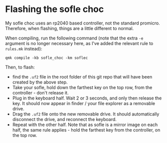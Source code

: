 # Flashing the sofle choc

My sofle choc uses an rp2040 based controller, not the standard promicro.  Therefore, when flashing, things are a little different to normal.

When compiling, run the following command (note that the extra `-e` argument is no longer necessary here, as I've added the relevant rule to `rules.mk` instead):

```
qmk compile -kb sofle_choc -km soflec
```

Then, to flash:
- find the `.uf2` file in the root folder of this git repo that will have been created by the above step.
- Take your sofle, hold down the farthest key on the top row, from the controller - don't release it.
- Plug in the keyboard half.  Wait 2 or 3 seconds, and only then release the key.  It should now appear in finder / your file explorer as a removable drive.
- Drag the `.uf2` file onto the new removable drive.  It should automatically disconnect the drive, and reconnect the keyboard.
- Repeat with the other half.  Note that as sofle is a mirror image on each half, the same rule applies - hold the farthest key from the controller, on the top row. 